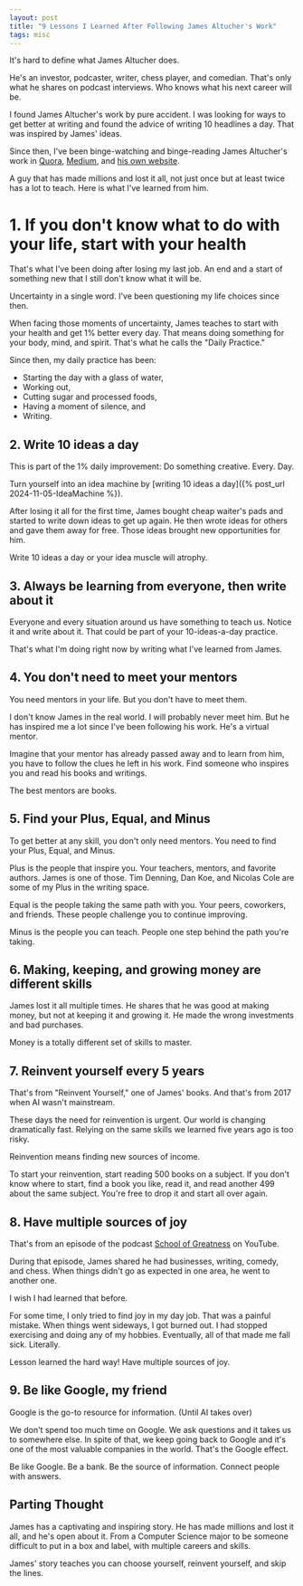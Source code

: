 ```yaml
---
layout: post
title: "9 Lessons I Learned After Following James Altucher's Work"
tags: misc
---
```


It's hard to define what James Altucher does.

He's an investor, podcaster, writer, chess player, and comedian. That's only what he shares on podcast interviews. Who knows what his next career will be.

I found James Altucher's work by pure accident. I was looking for ways to get better at writing and found the advice of writing 10 headlines a day. That was inspired by James' ideas. 

Since then, I've been binge-watching and binge-reading James Altucher's work in [Quora](https://www.quora.com/profile/James-Altucher/answers), [Medium](https://jaltucher.medium.com/), and [his own website](https://archive.jamesaltucher.com/).

A guy that has made millions and lost it all, not just once but at least twice has a lot to teach. Here is what I've learned from him.

# 1. If you don't know what to do with your life, start with your health

That's what I've been doing after losing my last job. An end and a start of something new that I still don't know what it will be.

Uncertainty in a single word. I've been questioning my life choices since then.

When facing those moments of uncertainty, James teaches to start with your health and get 1% better every day. That means doing something for your body, mind, and spirit. That's what he calls the "Daily Practice."

Since then, my daily practice has been:
* Starting the day with a glass of water,
* Working out,
* Cutting sugar and processed foods,
* Having a moment of silence, and
* Writing.

## 2. Write 10 ideas a day

This is part of the 1% daily improvement: Do something creative. Every. Day.

Turn yourself into an idea machine by [writing 10 ideas a day]({% post_url 2024-11-05-IdeaMachine %}).

After losing it all for the first time, James bought cheap waiter's pads and started to write down ideas to get up again. He then wrote ideas for others and gave them away for free. Those ideas brought new opportunities for him.

Write 10 ideas a day or your idea muscle will atrophy.

## 3. Always be learning from everyone, then write about it

Everyone and every situation around us have something to teach us. Notice it and write about it. That could be part of your 10-ideas-a-day practice.

That's what I'm doing right now by writing what I've learned from James.

## 4. You don't need to meet your mentors

You need mentors in your life. But you don't have to meet them.

I don't know James in the real world. I will probably never meet him. But he has inspired me a lot since I've been following his work. He's a virtual mentor.

Imagine that your mentor has already passed away and to learn from him, you have to follow the clues he left in his work. Find someone who inspires you and read his books and writings.

The best mentors are books.

## 5. Find your Plus, Equal, and Minus

To get better at any skill, you don't only need mentors. You need to find your Plus, Equal, and Minus.

Plus is the people that inspire you. Your teachers, mentors, and favorite authors. James is one of those. Tim Denning, Dan Koe, and Nicolas Cole are some of my Plus in the writing space.

Equal is the people taking the same path with you. Your peers, coworkers, and friends. These people challenge you to continue improving.

Minus is the people you can teach. People one step behind the path you're taking.

## 6. Making, keeping, and growing money are different skills

James lost it all multiple times. He shares that he was good at making money, but not at keeping it and growing it. He made the wrong investments and bad purchases.

Money is a totally different set of skills to master.

## 7. Reinvent yourself every 5 years

That's from "Reinvent Yourself," one of James' books. And that's from 2017 when AI wasn't mainstream.

These days the need for reinvention is urgent. Our world is changing dramatically fast. Relying on the same skills we learned five years ago is too risky.

Reinvention means finding new sources of income.

To start your reinvention, start reading 500 books on a subject. If you don't know where to start, find a book you like, read it, and read another 499 about the same subject. You're free to drop it and start all over again.

## 8. Have multiple sources of joy

That's from an episode of the podcast [School of Greatness](https://www.youtube.com/watch?v=I6i9KDTw8xQ) on YouTube.

During that episode, James shared he had businesses, writing, comedy, and chess. When things didn't go as expected in one area, he went to another one.

I wish I had learned that before.

For some time, I only tried to find joy in my day job. That was a painful mistake. When things went sideways, I got burned out. I had stopped exercising and doing any of my hobbies. Eventually, all of that made me fall sick. Literally.

Lesson learned the hard way! Have multiple sources of joy.

## 9. Be like Google, my friend

Google is the go-to resource for information. (Until AI takes over)

We don't spend too much time on Google. We ask questions and it takes us to somewhere else. In spite of that, we keep going back to Google and it's one of the most valuable companies in the world. That's the Google effect.

Be like Google. Be a bank. Be the source of information. Connect people with answers.

## Parting Thought

James has a captivating and inspiring story. He has made millions and lost it all, and he's open about it. From a Computer Science major to be someone difficult to put in a box and label, with multiple careers and skills.

James' story teaches you can choose yourself, reinvent yourself, and skip the lines.
